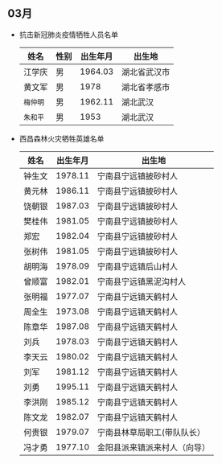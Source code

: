 ## 03月
- 抗击新冠肺炎疫情牺牲人员名单

  姓名|性别|出生年月|出生地
  ---|---|---|---
  江学庆|男|1964.03|湖北省武汉市
  黄文军|男|1978|湖北省孝感市
  `梅仲明`|男|1962.11|湖北武汉
  `朱和平`|男|1953|湖北武汉


- 西昌森林火灾牺牲英雄名单  

  姓名|出生年月|出生地
  ---|---|---
  钟生文|1978.11|宁南县宁远镇披砂村人
  黄元林|1986.11|宁南县宁远镇披砂村人
  饶朝银|1987.03|宁南县宁远镇披砂村人
  樊桂伟|1981.05|宁南县宁远镇披砂村人
  郑宏|1982.04|宁南县宁远镇披砂村人
  张树伟|1981.05|宁南县宁远镇披砂村人
  胡明海|1978.09|宁南县宁远镇后山村人
  曾顺富|1982.01|宁南县宁远镇黑泥沟村人
  张明福|1977.07|宁南县宁远镇天鹤村人
  周全生|1973.08|宁南县宁远镇天鹤村人
  陈章华|1987.08|宁南县宁远镇天鹤村人
  刘兵|1978.03|宁南县宁远镇天鹤村人
  李天云|1980.02|宁南县宁远镇天鹤村人
  刘军|1981.12|宁南县宁远镇天鹤村人
  刘勇|1995.11|宁南县宁远镇天鹤村人
  李洪刚|1985.12|宁南县宁远镇天鹤村人
  陈文龙|1982.07|宁南县宁远镇天鹤村人
  何贵银|1979.07|宁南县林草局职工(带队队长）
  冯才勇|1977.10|金阳县派来镇派来村人（向导）

